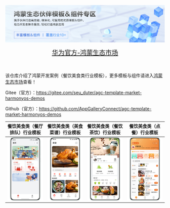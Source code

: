 ![输入图片说明](%E5%8D%8E%E4%B8%BA%E5%AE%98%E6%96%B9-%E9%B8%BF%E8%92%99%E7%94%9F%E6%80%81%E5%B8%82%E5%9C%BA.png)

<div align="center">
  <span style="font-size: 20px;">
    <a href="https://developer.huawei.com/consumer/cn/market/prod-list?origin=template">华为官方-鸿蒙生态市场</a>
  </span>
</div>

</br>
</br>

该仓库介绍了鸿蒙开发案例（餐饮美食类行业模板），更多模板与组件请进入[鸿蒙生态市场](https://developer.huawei.com/consumer/cn/market/prod-list/4437348dd20f48249540d1b57ef2eff6/categoryL2_202410080002)查看！

Gitee（官方）：https://gitee.com/seu_duter/agc-template-market-harmonyos-demos

Github（官方）：https://github.com/AppGalleryConnect/agc-template-market-harmonyos-demos

| 餐饮美食类（餐厅排队）行业模板 | 餐饮美食类（美食菜谱）行业模板 | 餐饮美食类（餐饮茶饮）行业模板 | 餐饮美食类（点餐）行业模板 |
|:---:|:---:|:---:|:---:|
|![输入图片说明](%E9%A4%90%E5%8E%85%E6%8E%92%E9%98%9F%E5%85%83%E6%9C%8D%E5%8A%A1%E6%A8%A1%E6%9D%BF.png)| ![输入图片说明](%E7%BE%8E%E9%A3%9F%E8%8F%9C%E8%B0%B1%E5%BA%94%E7%94%A8%E6%A8%A1%E6%9D%BF.png) | ![输入图片说明](%E9%A4%90%E9%A5%AE%E8%8C%B6%E9%A5%AE%E5%85%83%E6%9C%8D%E5%8A%A1%E6%A8%A1%E6%9D%BF.png)|![输入图片说明](%E7%82%B9%E9%A4%90%E5%85%83%E6%9C%8D%E5%8A%A1%E6%A8%A1%E6%9D%BF.png)|
